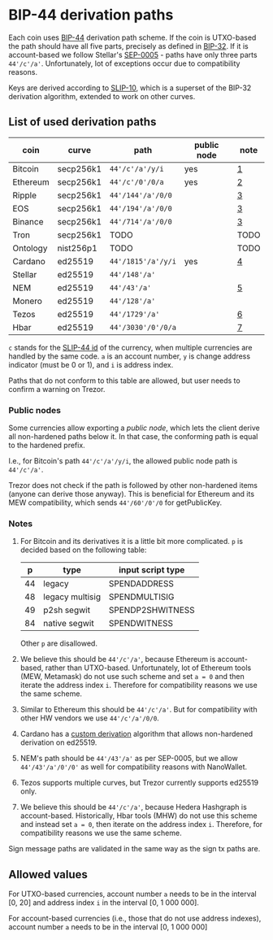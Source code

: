 # BIP-44 derivation paths

Each coin uses [BIP-44] derivation path scheme. If the coin is UTXO-based the path
should have all five parts, precisely as defined in [BIP-32]. If it is account-based we
follow Stellar's [SEP-0005] - paths have only three parts `44'/c'/a'`. Unfortunately,
lot of exceptions occur due to compatibility reasons.

Keys are derived according to [SLIP-10], which is a superset of the BIP-32 derivation
algorithm, extended to work on other curves.

[bip-44]: https://github.com/bitcoin/bips/blob/master/bip-0044.mediawiki
[bip-32]: https://github.com/bitcoin/bips/blob/master/bip-0032.mediawiki
[sep-0005]: https://github.com/stellar/stellar-protocol/blob/master/ecosystem/sep-0005.md
[slip-10]: https://github.com/satoshilabs/slips/blob/master/slip-0010.md

## List of used derivation paths

| coin     | curve     | path               | public node | note           |
| -------- | --------- | ------------------ | ----------- | -------------- |
| Bitcoin  | secp256k1 | `44'/c'/a'/y/i`    | yes         | [1](#Bitcoin)  |
| Ethereum | secp256k1 | `44'/c'/0'/0/a`    | yes         | [2](#Ethereum) |
| Ripple   | secp256k1 | `44'/144'/a'/0/0`  |             | [3](#Ripple)   |
| EOS      | secp256k1 | `44'/194'/a'/0/0`  |             | [3](#Ripple)   |
| Binance  | secp256k1 | `44'/714'/a'/0/0`  |             | [3](#Ripple)   |
| Tron     | secp256k1 | TODO               |             | TODO           |
| Ontology | nist256p1 | TODO               |             | TODO           |
| Cardano  | ed25519   | `44'/1815'/a'/y/i` | yes         | [4](#Cardano)  |
| Stellar  | ed25519   | `44'/148'/a'`      |             |                |
| NEM      | ed25519   | `44'/43'/a'`       |             | [5](#NEM)      |
| Monero   | ed25519   | `44'/128'/a'`      |             |                |
| Tezos    | ed25519   | `44'/1729'/a'`     |             | [6](#Tezos)    |
| Hbar     | ed25519   | `44'/3030'/0'/0/a` |             | [7](#Hedera)   |

`c` stands for the [SLIP-44 id] of the currency, when multiple currencies are handled
by the same code. `a` is an account number, `y` is change address indicator (must be
0 or 1), and `i` is address index.

[slip-44 id]: https://github.com/satoshilabs/slips/blob/master/slip-0044.md

Paths that do not conform to this table are allowed, but user needs to confirm a warning
on Trezor.

### Public nodes

Some currencies allow exporting a _public node_, which lets the client derive all
non-hardened paths below it. In that case, the conforming path is equal to the
hardened prefix.

I.e., for Bitcoin's path `44'/c'/a'/y/i`, the allowed public node path is `44'/c'/a'`.

Trezor does not check if the path is followed by other non-hardened items (anyone can
derive those anyway). This is beneficial for Ethereum and its MEW compatibility, which
sends `44'/60'/0'/0` for getPublicKey.

### Notes

1. <a name="Bitcoin"></a> For Bitcoin and its derivatives it is a little bit more
   complicated. `p` is decided based on the following table:

   | p   | type            | input script type |
   | --- | --------------- | ----------------- |
   | 44  | legacy          | SPENDADDRESS      |
   | 48  | legacy multisig | SPENDMULTISIG     |
   | 49  | p2sh segwit     | SPENDP2SHWITNESS  |
   | 84  | native segwit   | SPENDWITNESS      |

   Other `p` are disallowed.

2. <a name="Ethereum"></a> We believe this should be `44'/c'/a'`, because Ethereum is
   account-based, rather than UTXO-based. Unfortunately, lot of Ethereum tools (MEW,
   Metamask) do not use such scheme and set `a = 0` and then iterate the address index
   `i`. Therefore for compatibility reasons we use the same scheme.

3. <a name="Ripple"></a> Similar to Ethereum this should be `44'/c'/a'`. But for
   compatibility with other HW vendors we use `44'/c'/a'/0/0`.

4. <a name="Cardano"></a> Cardano has a [custom derivation] algorithm that allows
   non-hardened derivation on ed25519.

[custom derivation]: https://cardanolaunch.com/assets/Ed25519_BIP.pdf

5. <a name="NEM"></a> NEM's path should be `44'/43'/a'` as per SEP-0005, but we allow
   `44'/43'/a'/0'/0'` as well for compatibility reasons with NanoWallet.

6. <a name="Tezos"></a> Tezos supports multiple curves, but Trezor currently supports
   ed25519 only.

7. <a name="Hedera"></a> We believe this should be `44'/c'/a'`, because Hedera Hashgraph is
   account-based. Historically, Hbar tools (MHW) do not use this scheme and instead set `a = 0`, then iterate on the address index `i`. Therefore, for compatibility reasons we use the same scheme.

Sign message paths are validated in the same way as the sign tx paths are.

## Allowed values

For UTXO-based currencies, account number `a` needs to be in the interval \[0, 20]
and address index `i` in the interval \[0, 1 000 000].

For account-based currencies (i.e., those that do not use address indexes), account
number `a` needs to be in the interval \[0, 1 000 000]
